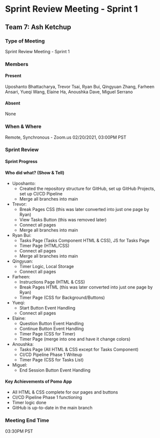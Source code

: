# Sprint Review Meeting - Sprint 1

## Team 7: Ash Ketchup

### Type of Meeting
Sprint Review Meeting - Sprint 1

### Members

#### Present
Uposhanto Bhattacharya, Trevor Tsai, Ryan Bui, Qingyuan Zhang, Farheen Ansari, Yueqi Wang, Elaine Ha, Anoushka Dave, Miguel Serrano 

#### Absent 
None

### When & Where 
Remote, Synchronous - Zoom.us
02/20/2021, 03:00PM PST

### Sprint Review

#### Sprint Progress

#### Who did what? (Show & Tell)
- Uposhanto:
  - Created the repository structure for GitHub, set up GitHub Projects, set up CI/CD Pipeline
  - Merge all branches into main
- Trevor:
  - Break Pages CSS (this was later converted into just one page by Ryan)
  - View Tasks Button (this was removed later)
  - Connect all pages
  - Merge all branches into main
- Ryan Bui:
  - Tasks Page (Tasks Component HTML & CSS), JS for Tasks Page
  - Timer Page (HTML/CSS)
  - Connect all pages
  - Merge all branches into main
- Qingyuan:
  - Timer Logic, Local Storage
  - Connect all pages
- Farheen:
  - Instructions Page (HTML & CSS)
  - Break Pages HTML (this was later converted into just one page by Ryan)
  - Timer Page (CSS for Background/Buttons)
- Yueqi:
  - Start Button Event Handling
  - Connect all pages
- Elaine:
  - Question Button Event Handling
  - Continue Button Event Handling
  - Timer Page (CSS for Timer)
  - Timer Page (merge into one and have it change colors)
- Anoushka:
  - Tasks Page (All HTML & CSS except for Tasks Component)
  - CI/CD Pipeline Phase 1 Writeup
  - Timer Page (CSS for Tasks List)
- Miguel: 
  - End Session Button Event Handling

#### Key Achievements of Pomo App
- All HTML & CSS complete for our pages and buttons
- CI/CD Pipeline Phase 1 functioning
- Timer logic done
- GitHub is up-to-date in the main branch

### Meeting End Time
03:30PM PST

